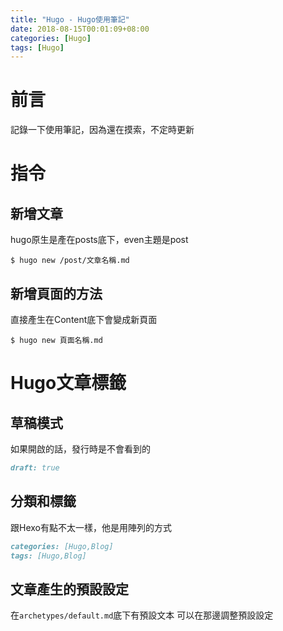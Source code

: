 ```yaml
---
title: "Hugo - Hugo使用筆記"
date: 2018-08-15T00:01:09+08:00
categories: [Hugo]
tags: [Hugo]
---
```


# 前言
記錄一下使用筆記，因為還在摸索，不定時更新

# 指令
## 新增文章
hugo原生是產在posts底下，even主題是post
``` shell
$ hugo new /post/文章名稱.md
```

## 新增頁面的方法
直接產生在Content底下會變成新頁面
``` shell
$ hugo new 頁面名稱.md
```
# Hugo文章標籤
## 草稿模式
如果開啟的話，發行時是不會看到的
``` md
draft: true
```
## 分類和標籤
跟Hexo有點不太一樣，他是用陣列的方式
``` md
categories: [Hugo,Blog]
tags: [Hugo,Blog]
```
## 文章產生的預設設定
在`archetypes/default.md`底下有預設文本
可以在那邊調整預設設定